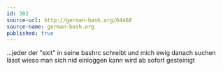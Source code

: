 ```yaml
---
id: 302
source-url: http://german-bash.org/64468
source-name: german-bash.org
published: true
---
```


<p>...jeder der "exit" in seine bashrc schreibt und mich ewig danach suchen lässt wieso man sich nid einloggen kann wird ab sofort gesteinigt</p>


